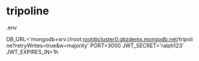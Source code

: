 # tripoline

.env

DB_URL='mongodb+srv://root:root@cluster0.gbzdemx.mongodb.net/tripoline?retryWrites=true&w=majority'
PORT=3000
JWT_SECRET='ralph123'
JWT_EXPIRES_IN=1h
